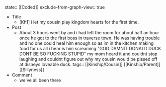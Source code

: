 state:: [[Coded]]
exclude-from-graph-view:: true

- Title
  - [Kh1] i let my cousin play kingdom hearts for the first time.
- Post
  - About 3 hours went by and i had left the room for about half an hour once he got to the first boss in traverse town. He was having trouble and no one could heal him enough so as im in the kitchen making food for us all i hear is him screaming "GOD DAMNIT DONALD DUCK DONT BE SO FUCKING STUPID" my mom heard it and couldnt stop laughing and couldnt figure out why my cousin would be pissed off at disneys loveable duck.
    tags:: [[Kinship/Cousin]] [[Kinship/Parent]] [[Sillyness]]
- Comment
  - we've all been there
